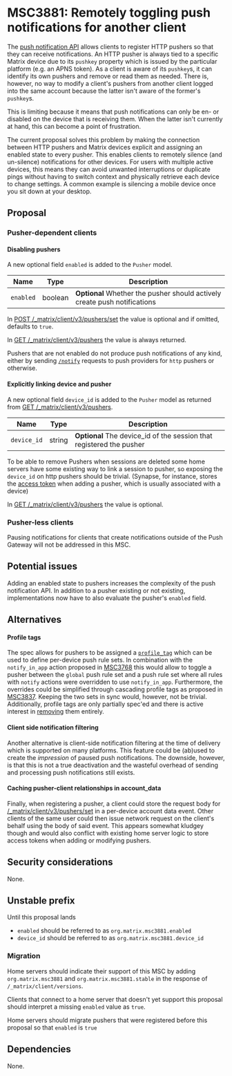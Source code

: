 # MSC3881: Remotely toggling push notifications for another client

The [push notification API](https://spec.matrix.org/v1.3/client-server-api/#push-notifications) allows clients to
register HTTP pushers so that they can receive notifications. An HTTP pusher is always tied to a specific Matrix device
due to its `pushkey` property which is issued by the particular platform (e.g. an APNS token). As a client is aware of
its `pushkey`s, it can identify its own pushers and remove or read them as needed. There is, however, no way to modify a
client's pushers from another client logged into the same account because the latter isn't aware of the former's
`pushkey`s.

This is limiting because it means that push notifications can only be en- or disabled on the device that is receiving
them. When the latter isn't currently at hand, this can become a point of frustration.

The current proposal solves this problem by making the connection between HTTP pushers and Matrix devices explicit and
assigning an enabled state to every pusher. This enables clients to remotely silence (and un-silence) notifications for
other devices. For users with multiple active devices, this means they can avoid unwanted interruptions or duplicate
pings without having to switch context and physically retrieve each device to change settings. A common example is
silencing a mobile device once you sit down at your desktop.

## Proposal

### Pusher-dependent clients

#### Disabling pushers
A new optional field `enabled` is added to the `Pusher` model.

| Name | Type | Description |
|------|------|-------------|
| `enabled` | boolean | **Optional** Whether the pusher should actively create push notifications

In [POST /_matrix/client/v3/pushers/set](https://spec.matrix.org/v1.3/client-server-api/#post_matrixclientv3pushersset)
the value is optional and if omitted, defaults to `true`.

In [GET /_matrix/client/v3/pushers](https://spec.matrix.org/v1.3/client-server-api/#get_matrixclientv3pushers) the value
is always returned.

Pushers that are not enabled do not produce push notifications of any kind, either by sending
[`/notify`](https://spec.matrix.org/v1.3/push-gateway-api/#post_matrixpushv1notify) requests to push providers for
`http` pushers or otherwise.

#### Explicitly linking device and pusher
A new optional field `device_id` is added to the `Pusher` model as returned from [GET
/_matrix/client/v3/pushers](https://spec.matrix.org/v1.3/client-server-api/#get_matrixclientv3pushers).

| Name | Type | Description |
|------|------|-------------|
| `device_id` | string | **Optional** The device_id of the session that registered the pusher


To be able to remove Pushers when sessions are deleted some home servers have some existing way to link a session to
pusher, so exposing the `device_id` on http pushers should be trivial. (Synapse, for instance, stores the [access
token](https://github.com/matrix-org/synapse/blob/3d201151152ca8ba9b9aae8da5b76a26044cc85f/synapse/storage/databases/main/pusher.py#L487)
when adding a pusher, which is usually associated with a device)

In [GET /_matrix/client/v3/pushers](https://spec.matrix.org/v1.3/client-server-api/#get_matrixclientv3pushers) the value
is optional.

### Pusher-less clients

Pausing notifications for clients that create notifications outside of the Push Gateway will not be addressed in this
MSC.

## Potential issues

Adding an enabled state to pushers increases the complexity of the push notification API. In addition to a pusher
existing or not existing, implementations now have to also evaluate the pusher's `enabled` field.

## Alternatives


#### Profile tags
The spec allows for pushers to be assigned a
[`profile_tag`](https://spec.matrix.org/v1.3/client-server-api/#post_matrixclientv3pushersset) which can be used to
define per-device push rule sets. In combination with the `notify_in_app` action proposed in
[MSC3768](https://github.com/matrix-org/matrix-spec-proposals/pull/3768) this would allow to toggle a pusher between the
`global` push rule set and a push rule set where all rules with `notify` actions were overridden to use `notify_in_app`.
Furthermore, the overrides could be simplified through cascading profile tags as proposed in
[MSC3837](https://github.com/matrix-org/matrix-spec-proposals/pull/3837). Keeping the two sets in sync would, however,
not be trivial. Additionally, profile tags are only partially spec'ed and there is active interest in
[removing](https://github.com/matrix-org/matrix-spec/issues/637) them entirely.

#### Client side notification filtering
Another alternative is client-side notification filtering at the time of delivery which is supported on many platforms.
This feature could be (ab)used to create the _impression_ of paused push notifications. The downside, however, is that
this is not a true deactivation and the wasteful overhead of sending and processing push notifications still exists.

#### Caching pusher-client relationships in account_data
Finally, when registering a pusher, a client could store the request body for
[/_matrix/client/v3/pushers/set](https://spec.matrix.org/v1.3/client-server-api/#post_matrixclientv3pushersset) in a
per-device account data event. Other clients of the same user could then issue network request on the client's behalf
using the body of said event. This appears somewhat kludgey though and would also conflict with existing home server
logic to store access tokens when adding or modifying pushers.

## Security considerations

None.

## Unstable prefix

Until this proposal lands
    
- `enabled` should be referred to as `org.matrix.msc3881.enabled`
- `device_id` should be referred to as `org.matrix.msc3881.device_id`

### Migration

Home servers should indicate their support of this MSC by adding `org.matrix.msc3881` and `org.matrix.msc3881.stable` in
the response of `/_matrix/client/versions`.

Clients that connect to a home server that doesn't yet support this proposal should interpret a missing `enabled` value
as `true`.

Home servers should migrate pushers that were registered before this proposal so that `enabled` is `true`

## Dependencies

None.

